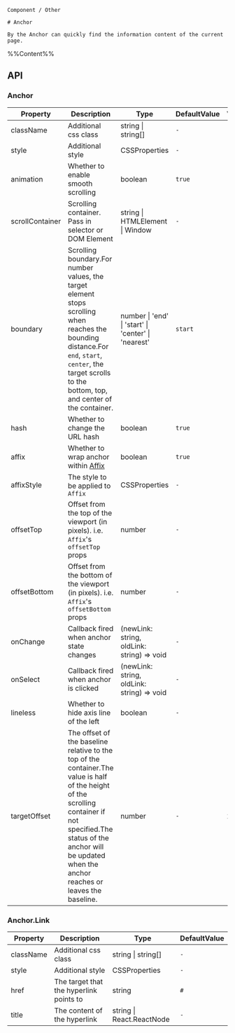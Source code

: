 `````
Component / Other

# Anchor

By the Anchor can quickly find the information content of the current page.
`````

%%Content%%

## API

### Anchor

|Property|Description|Type|DefaultValue|Version|
|---|---|---|---|---|
|className|Additional css class|string \| string[] |`-`|-|
|style|Additional style|CSSProperties |`-`|-|
|animation|Whether to enable smooth scrolling|boolean |`true`|-|
|scrollContainer|Scrolling container. Pass in selector or DOM Element|string \| HTMLElement \| Window |`-`|-|
|boundary|Scrolling boundary.For number values, the target element stops scrolling when reaches the bounding distance.For `end`, `start`, `center`, the target scrolls to the bottom, top, and center of the container.|number \| 'end' \| 'start' \| 'center' \| 'nearest' |`start`|-|
|hash|Whether to change the URL hash|boolean |`true`|-|
|affix|Whether to wrap anchor within [Affix](/react/components/affix)|boolean |`true`|-|
|affixStyle|The style to be applied to `Affix`|CSSProperties |`-`|-|
|offsetTop|Offset from the top of the viewport (in pixels). i.e. `Affix`'s `offsetTop` props|number |`-`|-|
|offsetBottom|Offset from the bottom of the viewport (in pixels). i.e. `Affix`'s `offsetBottom` props|number |`-`|-|
|onChange|Callback fired when anchor state changes|(newLink: string, oldLink: string) => void |`-`|-|
|onSelect|Callback fired when anchor is clicked|(newLink: string, oldLink: string) => void |`-`|-|
|lineless|Whether to hide axis line of the left|boolean |`-`|-|
|targetOffset|The offset of the baseline relative to the top of the container.The value is half of the height of the scrolling container if not specified.The status of the anchor will be updated when the anchor reaches or leaves the baseline.|number |`-`|2.22.0|

### Anchor.Link

|Property|Description|Type|DefaultValue|
|---|---|---|---|
|className|Additional css class|string \| string[] |`-`|
|style|Additional style|CSSProperties |`-`|
|href|The target that the hyperlink points to|string |`#`|
|title|The content of the hyperlink|string \| React.ReactNode |`-`|
